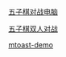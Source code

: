 [五子棋对战电脑](https://honghurumeng.github.io/Gobang-VS-AI)



[五子棋双人对战](https://honghurumeng.github.io/Gobang-VS-Human)



[mtoast-demo](https://honghurumeng.github.io/mtoast-demo)